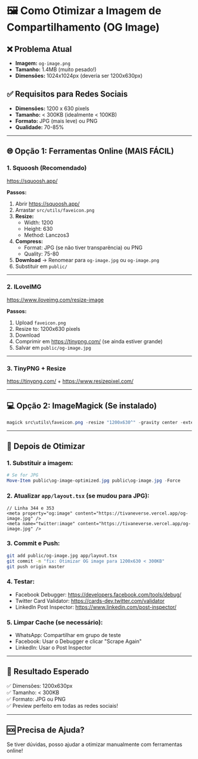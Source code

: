 # 🖼️ Como Otimizar a Imagem de Compartilhamento (OG Image)

## ❌ Problema Atual
- **Imagem:** `og-image.png` 
- **Tamanho:** 1.4MB (muito pesado!)
- **Dimensões:** 1024x1024px (deveria ser 1200x630px)

## ✅ Requisitos para Redes Sociais
- **Dimensões:** 1200 x 630 pixels
- **Tamanho:** < 300KB (idealmente < 100KB)
- **Formato:** JPG (mais leve) ou PNG
- **Qualidade:** 70-85%

---

## 🌐 Opção 1: Ferramentas Online (MAIS FÁCIL)

### **1. Squoosh (Recomendado)**
https://squoosh.app/

**Passos:**
1. Abrir https://squoosh.app/
2. Arrastar `src/utils/faveicon.png`
3. **Resize:**
   - Width: 1200
   - Height: 630
   - Method: Lanczos3
4. **Compress:**
   - Format: JPG (se não tiver transparência) ou PNG
   - Quality: 75-80
5. **Download** → Renomear para `og-image.jpg` ou `og-image.png`
6. Substituir em `public/`

---

### **2. ILoveIMG**
https://www.iloveimg.com/resize-image

**Passos:**
1. Upload `faveicon.png`
2. Resize to: 1200x630 pixels
3. Download
4. Comprimir em https://tinypng.com/ (se ainda estiver grande)
5. Salvar em `public/og-image.jpg`

---

### **3. TinyPNG + Resize**
https://tinypng.com/ + https://www.resizepixel.com/

---

## 💻 Opção 2: ImageMagick (Se instalado)

```powershell
magick src\utils\faveicon.png -resize "1200x630^" -gravity center -extent "1200x630" -quality 85 public\og-image-optimized.jpg
```

---

## 📝 Depois de Otimizar

### 1. **Substituir a imagem:**
```powershell
# Se for JPG
Move-Item public\og-image-optimized.jpg public\og-image.jpg -Force
```

### 2. **Atualizar `app/layout.tsx` (se mudou para JPG):**
```tsx
// Linha 344 e 353
<meta property="og:image" content="https://tivaneverse.vercel.app/og-image.jpg" />
<meta name="twitter:image" content="https://tivaneverse.vercel.app/og-image.jpg" />
```

### 3. **Commit e Push:**
```bash
git add public/og-image.jpg app/layout.tsx
git commit -m "fix: Otimizar OG image para 1200x630 < 300KB"
git push origin master
```

### 4. **Testar:**
- Facebook Debugger: https://developers.facebook.com/tools/debug/
- Twitter Card Validator: https://cards-dev.twitter.com/validator
- LinkedIn Post Inspector: https://www.linkedin.com/post-inspector/

### 5. **Limpar Cache (se necessário):**
- WhatsApp: Compartilhar em grupo de teste
- Facebook: Usar o Debugger e clicar "Scrape Again"
- LinkedIn: Usar o Post Inspector

---

## 🎯 Resultado Esperado

✅ Dimensões: 1200x630px  
✅ Tamanho: < 300KB  
✅ Formato: JPG ou PNG  
✅ Preview perfeito em todas as redes sociais!

---

## 🆘 Precisa de Ajuda?

Se tiver dúvidas, posso ajudar a otimizar manualmente com ferramentas online!
